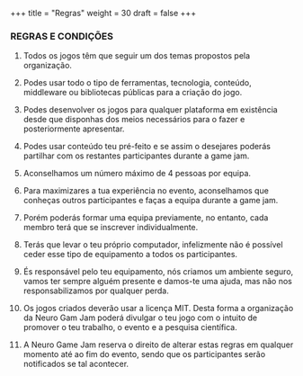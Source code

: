 +++
title = "Regras"
weight = 30
draft = false
+++

<h3 class="major">REGRAS E CONDIÇÕES</h3>

1. Todos os jogos têm que seguir um dos temas propostos pela organização.

2. Podes usar todo o tipo de ferramentas, tecnologia, conteúdo, middleware ou bibliotecas públicas para a criação do jogo.

3. Podes desenvolver os jogos para qualquer plataforma em existência desde que disponhas dos meios necessários para o fazer e posteriormente apresentar.

4. Podes usar conteúdo teu pré-feito e se assim o desejares poderás partilhar com os restantes participantes durante a game jam.

5. Aconselhamos um número máximo de 4 pessoas por equipa.

6. Para maximizares a tua experiência no evento, aconselhamos que conheças outros participantes e faças a equipa durante a game jam.

7. Porém poderás formar uma equipa previamente, no entanto, cada membro terá que se inscrever individualmente.

8. Terás que levar o teu próprio computador, infelizmente não é possível ceder esse tipo de equipamento a todos os participantes.

9. És responsável pelo teu equipamento, nós criamos um ambiente seguro, vamos ter sempre alguém presente e damos-te uma ajuda, mas não nos responsabilizamos por qualquer perda.

10. Os jogos criados deverão usar a licença MIT. Desta forma a organização da Neuro Gam Jam poderá divulgar o teu jogo com o intuito de promover o teu trabalho, o evento e a pesquisa científica.

11. A Neuro Game Jam reserva o direito de alterar estas regras em qualquer momento até ao fim do evento, sendo que os participantes serão notificados se tal acontecer.
